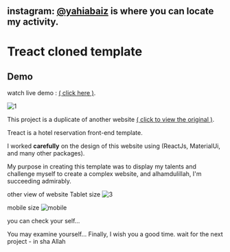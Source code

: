 ## instagram: [@yahiabaiz](https://www.instagram.com/yahiabaiz/) is where you can locate my activity.

# Treact cloned template

## Demo
 watch live demo : [( click here )](https://iamyahia.github.io/Treact/).

![1](https://user-images.githubusercontent.com/90482598/175720990-e4138d88-21af-4086-b9db-feecc4ca1e35.png)


This project is a duplicate of another website [( click to view the original )](https://treact.owaiskhan.me/components/landingPages/HotelTravelLandingPage).

Treact is a hotel reservation front-end template.

I worked **carefully** on the design of this website using (ReactJs, MaterialUi, and many other packages).

My purpose in creating this template was to display my talents and challenge myself to create a complex website, and alhamdulillah, I'm succeeding admirably.

other view of website
Tablet size
![3](https://user-images.githubusercontent.com/90482598/175721065-fd5ee2d3-dfe9-43ca-9acb-3ab9fd0608a5.png)

mobile size
![mobile](https://user-images.githubusercontent.com/90482598/175721084-33f916e9-fc4d-4123-8654-7be0496dd91c.png)

you can check your self...

You may examine yourself...
Finally, I wish you a good time. wait for the next project - in sha Allah
